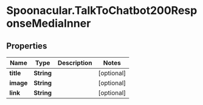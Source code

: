 # Spoonacular.TalkToChatbot200ResponseMediaInner

## Properties

Name | Type | Description | Notes
------------ | ------------- | ------------- | -------------
**title** | **String** |  | [optional] 
**image** | **String** |  | [optional] 
**link** | **String** |  | [optional] 


